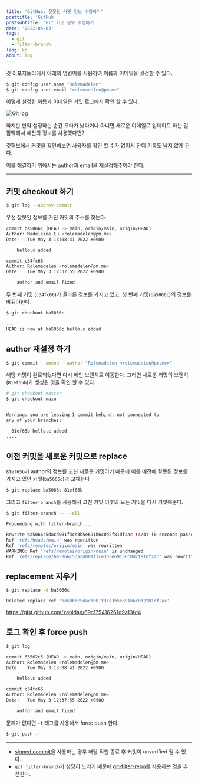 ```yaml
---
title: 'GitHub: 잘못된 커밋 정보 수정하기'
posttitle: 'GitHub'
postsubtitle: 'Git 커밋 정보 수정하기'
date: '2022-05-03'
tags:
  - git
  - filter-branch
lang: ko
about: log
---
```


깃 리포지토리에서 아래의 명령어를 사용하여 이름과 이메일을 설정할 수 있다.

```sh
$ git config user.name "Rolemadelen"
$ git config user.email "rolemadelen@pm.me"
```

이렇게 설정한 이름과 이메일은 커밋 로그에서 확인 할 수 있다.

![Git log](/images/posts/20220503-git-filter-repo1.jpg)

하지만 만약 설정하는 순간 오타가 났다거나 아니면 새로운 이메일로 업데이트 하는 걸 깜빡해서 예전의 정보를 사용했다면?

깃허브에서 커밋을 확인해보면 사용자를 확인 할 수가 없어서 잔디 기록도 남지 않게 된다.

이를 해결하기 위해서는 author과 email을 재설정해주어야 한다.

---

## 커밋 checkout 하기

```sh
$ git log --abbrev-commit
```

우선 잘못된 정보를 가진 커밋의 주소를 찾는다.

```sh
commit ba5066c (HEAD -> main, origin/main, origin/HEAD)
Author: Madeleine Eu <rolemadelen@pm.me>
Date:   Tue May 3 13:08:41 2022 +0900

    hello.c added

commit c34fc66
Author: Rolemadelen <rolemadelen@pm.me>
Date:   Tue May 3 12:37:55 2022 +0900

    author and email fixed
```

두 번째 커밋 (`c34fc66`)가 올바른 정보를 가지고 있고, 첫 번째 커밋(`ba5066c`)의 정보를 바꿔야한다.

```sh
$ git checkout ba5066c

...
HEAD is now at ba5066c hello.c added
```

## author 재설정 하기

```sh
$ git commit --amend --author "Rolemadelen <rolemadelen@pm.me>"
```

해당 커밋이 완료되었다면 다시 메인 브랜치로 이동한다. 그러면 새로운 커밋의 브랜치(`81ef65b`)가 생성된 것을 확인 할 수 있다.

```sh
# git checkout master
$ git checkout main


Warning: you are leaving 1 commit behind, not connected to
any of your branches:

  81ef65b hello.c added
....
```

## 이전 커밋을 새로운 커밋으로 replace

`81ef65b`가 author의 정보를 고친 새로운 커밋이기 때문에 이를 예전에 잘못된 정보를 가지고 있던 커밋(`ba5066c`)과 교체한다

```sh
$ git replace ba5066c 81ef65b
```

그리고 `filter-branch`를 사용해서 고친 커밋 이후의 모든 커밋을 다시 커밋해준다.

```sh
$ git filter-branch -- --all

Proceeding with filter-branch...

Rewrite ba5066c5dacd001f3ce3b5e691b6c0d2f81df2ac (4/4) (0 seconds passed, remaining 0 predicted)
Ref 'refs/heads/main' was rewritten
Ref 'refs/remotes/origin/main' was rewritten
WARNING: Ref 'refs/remotes/origin/main' is unchanged
Ref 'refs/replace/ba5066c5dacd001f3ce3b5e691b6c0d2f81df2ac' was rewritten
```

## replacement 지우기

```sh
$ git replace -d ba5066c

Deleted replace ref 'ba5066c5dacd001f3ce3b5e691b6c0d2f81df2ac'
```

https://gist.github.com/zapidan/69c175416261d9a13fd4

## 로그 확인 후 force push

```sh
$ git log

commit 63562c5 (HEAD -> main, origin/main, origin/HEAD)
Author: Rolemadelen <rolemadelen@pm.me>
Date:   Tue May 3 13:08:41 2022 +0900

    hello.c added

commit c34fc66
Author: Rolemadelen <rolemadelen@pm.me>
Date:   Tue May 3 12:37:55 2022 +0900

    author and email fixed
```

문제가 없다면 `-f` 태그를 사용해서 force push 한다.

```sh
$ git push -f
```

---

- [signed commit](/ko-signing-commits/)을 사용하는 경우 해당 작업 종료 후 커밋이 unverified 될 수 있다.
- `git filter-branch`가 상당히 느리기 때문에 [git-filter-repo](../ko/git-filter-repo/)를 사용하는 것을 추천한다.
